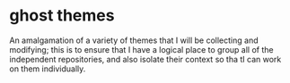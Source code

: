 # ghost themes

An amalgamation of a variety of themes that I will be collecting and modifying; this is to ensure that I have a logical place to group all of the independent repositories, and also isolate their context so tha tI can work on them individually.
